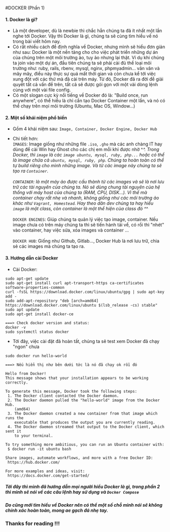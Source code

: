 #DOCKER (Phần 1)

#### 1. Docker là gì? 
* Là một developer, dù là newbie thì chắc hẳn chúng ta đã ít nhất một lần 
nghe tới Docker. Vậy thì Docker là gì, chúng ta sẽ cùng tìm hiểu về nó trong bài viết hôm nay.
* Có rất nhiều cách để định nghĩa về Docker, nhưng mình sẽ hiểu đơn giản như sau:
 Docker là một nền tảng cho cho việc phát triển những dự án của chúng trên một môi trường ảo, tuy ảo nhưng lại thật. 
 Ví dụ khi chúng ta join vào một dự án, đầu tiên chúng ta sẽ phải cài đủ thể loại môi trường như: ruby, rails, rbenv,
  mysql, nginx, phpmyadmin... vân vân và mây mây, điều này thực sự quá mất thời gian và còn chưa kể tới việc xung đột 
  với các thứ mà đã cài trên máy. Từ đó, Docker đã ra đời để giải quyết tất cả vấn đề trên, tất cả sẽ được gói gọn 
  với một vài dòng lệnh cùng với một vài file config. <br>
* Có một slogan cực kỳ nổi tiếng về Docker đó là: "Build once, run anywhere", có thể hiểu là chỉ cần tạo 
Docker Container một lần, và nó có thể chạy trên mọi môi trường (Ubuntu, Mac OS, Window...)

#### 2. Một số khái niệm phổ biến 
* Gồm 4 khái niệm sau: `Image, Container, Docker Engine, Docker Hub`

* Chi tiết hơn: <br>
`IMAGES`: Image giống như những file `.iso`, `.gho` mà các anh chàng IT hay dùng để cài Win hay Ghost cho 
các chị em mỗi khi được nhờ ^_^. Trong Docker, thì `image` là các `image ubuntu, mysql, ruby, php...`
hoặc có thể là image chứa cả `ubuntu, mysql, ruby, php`. Chúng ta hoàn toàn có thể tự build riêng cho mình 
những image. Và từ các image này chúng ta sẽ tạo ra `Container`.<br><br>
`CONTAINER`: là một máy ảo được cấu thành từ các images và sẽ là nơi lưu trữ các tài nguyên của chúng ta. 
Nó sẽ dùng chung tài nguyên của hệ thống với máy host của chúng ta (RAM, CPU, DISK...). Vì thế mà container
chạy rất nhẹ và nhanh, không giống như các môi trường ảo khác như `Vagrant, Homestead`. Hay theo dân dev
chúng ta hay hiểu `image` là một class, còn container là một thể hiện của class đó ^_^ <br><br>
`DOCKER ENGINES`: Giúp chúng ta quản lý việc tạo image, container. Nếu image chưa có trên máy chúng ta thì 
sẽ tiến hành tải vể, có rồi thì "nhét" vào container, hay việc sửa, xóa images và container ... <br><br>
`DOCKER HUB`: Giống như Github, Gitlab..., Docker Hub là nơi lưu trữ, chia sẻ các images mà chúng ta tạo ra.

#### 3. Hướng dẫn cài Docker 
* Cài Docker:
```
sudo apt-get update
sudo apt-get install curl apt-transport-https ca-certificates software-properties-common
curl -fsSL https://download.docker.com/linux/ubuntu/gpg | sudo apt-key add -
sudo add-apt-repository "deb [arch=amd64] https://download.docker.com/linux/ubuntu $(lsb_release -cs) stable"
sudo apt update
sudo apt-get install docker-ce

===> Check docker version and status:
docker -v
sudo systemctl status docker
```
* Tới đây, việc cài đặt đã hoàn tất, chúng ta sẽ test xem Docker đã chạy "ngon" chưa 
```
sudo docker run hello-world 

===> Nếu hiển thị như bên dưới tức là nó đã chạy ok rồi đó 

Hello from Docker!
This message shows that your installation appears to be working correctly.

To generate this message, Docker took the following steps:
 1. The Docker client contacted the Docker daemon.
 2. The Docker daemon pulled the "hello-world" image from the Docker Hub.
    (amd64)
 3. The Docker daemon created a new container from that image which runs the
    executable that produces the output you are currently reading.
 4. The Docker daemon streamed that output to the Docker client, which sent it
    to your terminal.

To try something more ambitious, you can run an Ubuntu container with:
 $ docker run -it ubuntu bash

Share images, automate workflows, and more with a free Docker ID:
 https://hub.docker.com/

For more examples and ideas, visit:
 https://docs.docker.com/get-started/

```

##### Tới đây thì mình đã hướng dẫn mọi người hiểu Docker là gì, trong phần 2 thì mình sẽ nói về các câu lệnh hay sử dụng và `Docker Compose`
##### Do cũng mới tìm hiểu về Docker nên có thể một số chỗ mình nói sẽ không chính xác hoàn toàn, mong ae gạch đá nhẹ tay.
### Thanks for reading !!!
